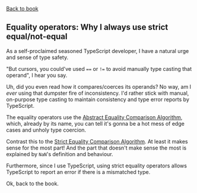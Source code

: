 [Back to book](../README.md)

## Equality operators: Why I always use strict equal/not-equal

As a self-proclaimed seasoned TypeScript developer, I have a natural urge and sense of type safety.

"But cursors, you could've used `==` or `!=` to avoid manually type casting that operand", I hear you say.

Uh, did you even read how it compares/coerces its operands? No way, am I *ever* using that dumpster fire of inconsistency. 
I'd rather stick with manual, on-purpose type casting to maintain consistency and type error reports by TypeScript.

The equality operators use the [Abstract Equality Comparison Algorithm](https://262.ecma-international.org/5.1/#sec-11.9.3), which, already by its name, you can tell it's gonna be a hot mess of edge cases and unholy type coercion.

Contrast this to the [Strict Equality Comparison Algorithm](https://262.ecma-international.org/5.1/#sec-11.9.6). At least it makes sense for the most part!
And the part that doesn't make sense the most is explained by `NaN`'s definition and behaviour.

Furthermore, since I use TypeScript, using strict equality operators allows TypeScript to report an error if there is a mismatched type.

Ok, back to the book.
